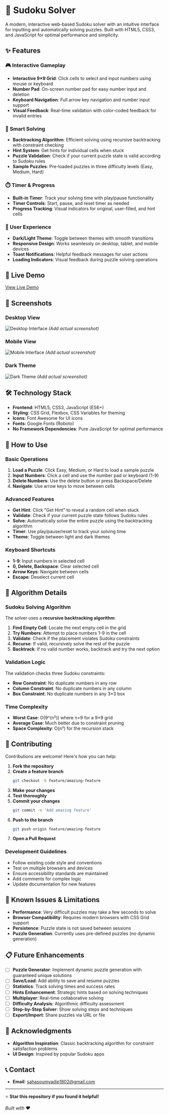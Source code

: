 # 🧩 Sudoku Solver

A modern, interactive web-based Sudoku solver with an intuitive interface for inputting and automatically solving puzzles. Built with HTML5, CSS3, and JavaScript for optimal performance and simplicity.

## ✨ Features

### 🎮 Interactive Gameplay
- **Interactive 9×9 Grid**: Click cells to select and input numbers using mouse or keyboard
- **Number Pad**: On-screen number pad for easy number input and deletion
- **Keyboard Navigation**: Full arrow key navigation and number input support
- **Visual Feedback**: Real-time validation with color-coded feedback for invalid entries

### 🧠 Smart Solving
- **Backtracking Algorithm**: Efficient solving using recursive backtracking with constraint checking
- **Hint System**: Get hints for individual cells when stuck
- **Puzzle Validation**: Check if your current puzzle state is valid according to Sudoku rules
- **Sample Puzzles**: Pre-loaded puzzles in three difficulty levels (Easy, Medium, Hard)

### ⏱️ Timer & Progress
- **Built-in Timer**: Track your solving time with play/pause functionality
- **Timer Controls**: Start, pause, and reset timer as needed
- **Progress Tracking**: Visual indicators for original, user-filled, and hint cells

### 🎨 User Experience
- **Dark/Light Theme**: Toggle between themes with smooth transitions
- **Responsive Design**: Works seamlessly on desktop, tablet, and mobile devices
- **Toast Notifications**: Helpful feedback messages for user actions
- **Loading Indicators**: Visual feedback during puzzle solving operations

## 🚀 Live Demo

[View Live Demo](https://soumyadip204.github.io/sudoku-solver/)

## 📱 Screenshots

### Desktop View
![Desktop Interface](screenshot-desktop.png) *(Add actual screenshot)*

### Mobile View
![Mobile Interface](screenshot-mobile.png) *(Add actual screenshot)*

### Dark Theme
![Dark Theme](screenshot-dark.png) *(Add actual screenshot)*

## 🛠️ Technology Stack

- **Frontend**: HTML5, CSS3, JavaScript (ES6+)
- **Styling**: CSS Grid, Flexbox, CSS Variables for theming
- **Icons**: Font Awesome for UI icons
- **Fonts**: Google Fonts (Roboto)
- **No Framework Dependencies**: Pure JavaScript for optimal performance

## 🎯 How to Use

### Basic Operations
1. **Load a Puzzle**: Click Easy, Medium, or Hard to load a sample puzzle
2. **Input Numbers**: Click a cell and use the number pad or keyboard (1-9)
3. **Delete Numbers**: Use the delete button or press Backspace/Delete
4. **Navigate**: Use arrow keys to move between cells

### Advanced Features
- **Get Hint**: Click "Get Hint" to reveal a random cell when stuck
- **Validate**: Check if your current puzzle state follows Sudoku rules
- **Solve**: Automatically solve the entire puzzle using the backtracking algorithm
- **Timer**: Use play/pause/reset to track your solving time
- **Theme**: Toggle between light and dark themes

### Keyboard Shortcuts
- **1-9**: Input numbers in selected cell
- **0, Delete, Backspace**: Clear selected cell
- **Arrow Keys**: Navigate between cells
- **Escape**: Deselect current cell

## 🧮 Algorithm Details

### Sudoku Solving Algorithm
The solver uses a **recursive backtracking algorithm**:

1. **Find Empty Cell**: Locate the next empty cell in the grid
2. **Try Numbers**: Attempt to place numbers 1-9 in the cell
3. **Validate**: Check if the placement violates Sudoku constraints
4. **Recurse**: If valid, recursively solve the rest of the puzzle
5. **Backtrack**: If no valid number works, backtrack and try the next option

### Validation Logic
The validation checks three Sudoku constraints:
- **Row Constraint**: No duplicate numbers in any row
- **Column Constraint**: No duplicate numbers in any column
- **Box Constraint**: No duplicate numbers in any 3×3 box

### Time Complexity
- **Worst Case**: O(9^(n²)) where n=9 for a 9×9 grid
- **Average Case**: Much better due to constraint pruning
- **Space Complexity**: O(n²) for the recursion stack

## 🤝 Contributing

Contributions are welcome! Here's how you can help:

1. **Fork the repository**
2. **Create a feature branch**
   ```bash
   git checkout -b feature/amazing-feature
   ```
3. **Make your changes**
4. **Test thoroughly**
5. **Commit your changes**
   ```bash
   git commit -m 'Add amazing feature'
   ```
6. **Push to the branch**
   ```bash
   git push origin feature/amazing-feature
   ```
7. **Open a Pull Request**

### Development Guidelines
- Follow existing code style and conventions
- Test on multiple browsers and devices
- Ensure accessibility standards are maintained
- Add comments for complex logic
- Update documentation for new features

## 🐛 Known Issues & Limitations

- **Performance**: Very difficult puzzles may take a few seconds to solve
- **Browser Compatibility**: Requires modern browsers with CSS Grid support
- **Persistence**: Puzzle state is not saved between sessions
- **Puzzle Generation**: Currently uses pre-defined puzzles (no dynamic generation)

## 📋 Future Enhancements

- [ ] **Puzzle Generator**: Implement dynamic puzzle generation with guaranteed unique solutions
- [ ] **Save/Load**: Add ability to save and resume puzzles
- [ ] **Statistics**: Track solving times and success rates
- [ ] **Hints Enhancement**: Strategic hints based on solving techniques
- [ ] **Multiplayer**: Real-time collaborative solving
- [ ] **Difficulty Analysis**: Algorithmic difficulty assessment
- [ ] **Step-by-Step Solver**: Show solving steps and techniques
- [ ] **Export/Import**: Share puzzles via URL or file

## 🙏 Acknowledgments

- **Algorithm Inspiration**: Classic backtracking algorithm for constraint satisfaction problems
- **UI Design**: Inspired by popular Sudoku apps

## 📞 Contact

- **Email**: sahasoumyadip1802@gmail.com

---

⭐ **Star this repository if you found it helpful!**

*Built with ❤️*
